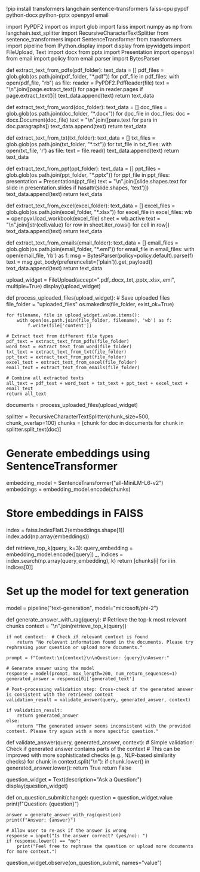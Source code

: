 !pip install transformers langchain sentence-transformers faiss-cpu pypdf python-docx python-pptx openpyxl email


import PyPDF2
import os
import glob
import faiss
import numpy as np
from langchain.text_splitter import RecursiveCharacterTextSplitter
from sentence_transformers import SentenceTransformer
from transformers import pipeline
from IPython.display import display
from ipywidgets import FileUpload, Text
import docx
from pptx import Presentation
import openpyxl
from email import policy
from email.parser import BytesParser



def extract_text_from_pdfs(pdf_folder):
    text_data = []
    pdf_files = glob.glob(os.path.join(pdf_folder, "*.pdf"))
    for pdf_file in pdf_files:
        with open(pdf_file, "rb") as file:
            reader = PyPDF2.PdfReader(file)
            text = "\n".join([page.extract_text() for page in reader.pages if page.extract_text()])
            text_data.append(text)
    return text_data

def extract_text_from_word(doc_folder):
    text_data = []
    doc_files = glob.glob(os.path.join(doc_folder, "*.docx"))
    for doc_file in doc_files:
        doc = docx.Document(doc_file)
        text = "\n".join([para.text for para in doc.paragraphs])
        text_data.append(text)
    return text_data

def extract_text_from_txt(txt_folder):
    text_data = []
    txt_files = glob.glob(os.path.join(txt_folder, "*.txt"))
    for txt_file in txt_files:
        with open(txt_file, 'r') as file:
            text = file.read()
            text_data.append(text)
    return text_data

def extract_text_from_ppt(ppt_folder):
    text_data = []
    ppt_files = glob.glob(os.path.join(ppt_folder, "*.pptx"))
    for ppt_file in ppt_files:
        presentation = Presentation(ppt_file)
        text = "\n".join([slide.shapes.text for slide in presentation.slides if hasattr(slide.shapes, 'text')])
        text_data.append(text)
    return text_data

def extract_text_from_excel(excel_folder):
    text_data = []
    excel_files = glob.glob(os.path.join(excel_folder, "*.xlsx"))
    for excel_file in excel_files:
        wb = openpyxl.load_workbook(excel_file)
        sheet = wb.active
        text = "\n".join([str(cell.value) for row in sheet.iter_rows() for cell in row])
        text_data.append(text)
    return text_data

def extract_text_from_emails(email_folder):
    text_data = []
    email_files = glob.glob(os.path.join(email_folder, "*.eml"))
    for email_file in email_files:
        with open(email_file, 'rb') as f:
            msg = BytesParser(policy=policy.default).parse(f)
            text = msg.get_body(preferencelist=('plain')).get_payload()
            text_data.append(text)
    return text_data





upload_widget = FileUpload(accept=".pdf,.docx,.txt,.pptx,.xlsx,.eml", multiple=True)
display(upload_widget)

def process_uploaded_files(upload_widget):
    # Save uploaded files
    file_folder = "uploaded_files"
    os.makedirs(file_folder, exist_ok=True)
    
    for filename, file in upload_widget.value.items():
        with open(os.path.join(file_folder, filename), 'wb') as f:
            f.write(file['content'])
    
    # Extract text from different file types
    pdf_text = extract_text_from_pdfs(file_folder)
    word_text = extract_text_from_word(file_folder)
    txt_text = extract_text_from_txt(file_folder)
    ppt_text = extract_text_from_ppt(file_folder)
    excel_text = extract_text_from_excel(file_folder)
    email_text = extract_text_from_emails(file_folder)
    
    # Combine all extracted texts
    all_text = pdf_text + word_text + txt_text + ppt_text + excel_text + email_text
    return all_text

documents = process_uploaded_files(upload_widget)



splitter = RecursiveCharacterTextSplitter(chunk_size=500, chunk_overlap=100)
chunks = [chunk for doc in documents for chunk in splitter.split_text(doc)]

# Generate embeddings using SentenceTransformer
embedding_model = SentenceTransformer("all-MiniLM-L6-v2")
embeddings = embedding_model.encode(chunks)

# Store embeddings in FAISS
index = faiss.IndexFlatL2(embeddings.shape[1])
index.add(np.array(embeddings))





def retrieve_top_k(query, k=3):
    query_embedding = embedding_model.encode([query])
    _, indices = index.search(np.array(query_embedding), k)
    return [chunks[i] for i in indices[0]]

# Set up the model for text generation
model = pipeline("text-generation", model="microsoft/phi-2")

def generate_answer_with_rag(query):
    # Retrieve the top-k most relevant chunks
    context = "\n".join(retrieve_top_k(query))
    
    if not context:  # Check if relevant context is found
        return "No relevant information found in the documents. Please try rephrasing your question or upload more documents."

    prompt = f"Context:\n{context}\n\nQuestion: {query}\nAnswer:"
    
    # Generate answer using the model
    response = model(prompt, max_length=200, num_return_sequences=1)
    generated_answer = response[0]['generated_text']

    # Post-processing validation step: Cross-check if the generated answer is consistent with the retrieved context
    validation_result = validate_answer(query, generated_answer, context)
    
    if validation_result:
        return generated_answer
    else:
        return "The generated answer seems inconsistent with the provided context. Please try again with a more specific question."

def validate_answer(query, generated_answer, context):
    # Simple validation: Check if generated answer contains parts of the context
    # This can be improved with more sophisticated checks (e.g., NLP-based similarity checks)
    for chunk in context.split("\n"):
        if chunk.lower() in generated_answer.lower():
            return True
    return False



question_widget = Text(description="Ask a Question:")
display(question_widget)

def on_question_submit(change):
    question = question_widget.value
    print(f"Question: {question}")
    
    answer = generate_answer_with_rag(question)
    print(f"Answer: {answer}")
    
    # Allow user to re-ask if the answer is wrong
    response = input("Is the answer correct? (yes/no): ")
    if response.lower() == "no":
        print("Feel free to rephrase the question or upload more documents for more context.")
    
question_widget.observe(on_question_submit, names="value")
